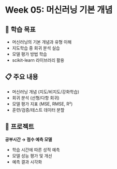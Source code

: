 # Week 05: 머신러닝 기본 개념

## 🎯 학습 목표
- 머신러닝의 기본 개념과 유형 이해
- 지도학습 중 회귀 분석 실습
- 모델 평가 방법 학습
- scikit-learn 라이브러리 활용

## 📋 주요 내용
- 머신러닝 개념 (지도/비지도/강화학습)
- 회귀 분석 (선형/다항 회귀)
- 모델 평가 지표 (MSE, RMSE, R²)
- 훈련/검증/테스트 데이터 분할

## 🚀 프로젝트
**공부시간 → 점수 예측 모델**
- 학습 시간에 따른 성적 예측
- 모델 성능 평가 및 개선
- 예측 결과 시각화

